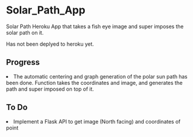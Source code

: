 # Solar_Path_App
 Solar Path Heroku App that takes a fish eye image and super imposes the solar path on it.

 Has not been deplyed to heroku yet.

 ## Progress
 <li>The automatic centering and graph generation of the polar sun path has been done. Function takes the coordinates and image, and generates the path and super imposed on top of it.

 ## To Do
 <li> Implement a Flask API to get image (North facing) and coordinates of point 
